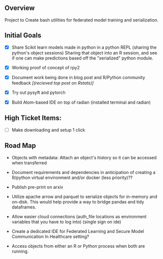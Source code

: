 ## Overview

Project to Create bash utilities for federated model training and serialization.

## Initial Goals 

- [x] Share Scikit learn models made in python in a python REPL (sharing the python's object sessions) Sharing that object into an R session, and see if one can make predictions based off the "serialized" python module.

- [x] Working proof of concept of rpy2

- [x] Document work being done in blog post and R/Python community feedback *[(recieved top post on Rstats)]*

- [x] Try out pysyft and pytorch

- [x] Build Atom-based IDE on top of radian (installed terminal and radian) 

## High Ticket Items: 

- [ ] Make downloading and setup 1 click 

## Road Map

*  Objects with metadata: Attach an object's history so it can be accessed when transferred

* Document requirements and dependencies in anticipation of creating a R/python virtual environment and/or docker (less priority)??

* Publish pre-print on arxiv

* Utilize apache arrow and parquet to serialize objects for in-memory and on-disk. This would help provide a way to bridge pandas and tidy dataframes. 

* Allow easier cloud connections (auth_file locations as environment variables that you have to log into) (single sign on ide) 

* Create a dedicated IDE for Federated Learning and Secure Model Communication In Healthcare setting?

* Access objects from either an R or Python process when both are running. 


